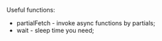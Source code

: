 Useful functions:

- partialFetch - invoke async functions by partials;
  <br/>
- wait - sleep time you need;
  <br/>
